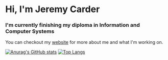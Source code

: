 # Hi, I'm Jeremy Carder

### I'm currently finishing my diploma in Information and Computer Systems

You can checkout my [website](https://jeremycarder.ca) for more about me and what I'm working on.

[![Anurag's GitHub stats](https://github-readme-stats.vercel.app/api?username=j-carder)](https://github.com/anuraghazra/github-readme-stats)
[![Top Langs](https://github-readme-stats.vercel.app/api/top-langs/?username=j-carder)](https://github.com/anuraghazra/github-readme-stats)


<!--
**J-Carder/J-Carder** is a ✨ _special_ ✨ repository because its `README.md` (this file) appears on your GitHub profile.

Here are some ideas to get you started:

- 🔭 I’m currently working on ...
- 🌱 I’m currently learning ...
- 👯 I’m looking to collaborate on ...
- 🤔 I’m looking for help with ...
- 💬 Ask me about ...
- 📫 How to reach me: ...
- 😄 Pronouns: ...
- ⚡ Fun fact: ...
-->

